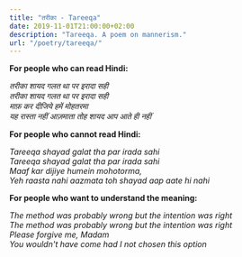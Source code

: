 ```yaml
---
title: "तरीका - Tareeqa"
date: 2019-11-01T21:00:00+02:00
description: "Tareeqa. A poem on mannerism."
url: "/poetry/tareeqa/"
---
```


<b>For people who can read Hindi:</b>

<i>तरीका शायद गलत था पर इरादा सही<br>
तरीका शायद गलत था पर इरादा सही<br>
माफ़ कर दीजिये हमें मोहतरमा<br> 
यह रास्ता नहीं आज़माता तोह शायद आप आते ही नहीं</i>

<b>For people who cannot read Hindi:</b>

<i>Tareeqa shayad galat tha par irada sahi<br>
Tareeqa shayad galat tha par irada sahi<br>
Maaf kar dijiye humein mohotorma,<br>
Yeh raasta nahi aazmata toh shayad aap aate hi nahi</i>

<b>For people who want to understand the meaning:</b>

<i>The method was probably wrong but the intention was right<br>
The method was probably wrong but the intention was right<br>
Please forgive me, Madam<br>
You wouldn't have come had I not chosen this option</i>